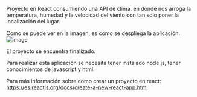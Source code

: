 Proyecto en React consumiendo una API de clima, en donde nos arroga la temperatura, humedad y la velocidad del viento con tan solo poner la localización del lugar.

Como se puede ver en la imagen, es como se despliega la aplicación.
![image](https://user-images.githubusercontent.com/69090941/152017538-c2af1faa-f9ed-4656-be71-812671aafc37.png)

El proyecto se encuentra finalizado.

Para realizar esta aplicación se necesita tener instalado node.js, tener conocimientos de javascript y html.

Para más información sobre como crear un proyecto en react:
  https://es.reactjs.org/docs/create-a-new-react-app.html
  
